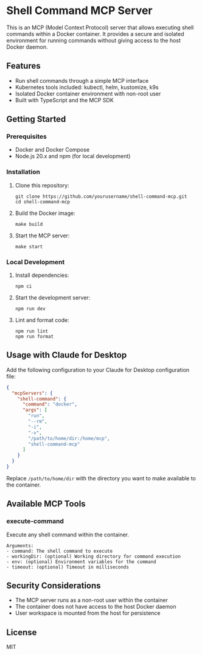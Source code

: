 # Shell Command MCP Server

This is an MCP (Model Context Protocol) server that allows executing shell commands within a Docker container. It provides a secure and isolated environment for running commands without giving access to the host Docker daemon.

## Features

- Run shell commands through a simple MCP interface
- Kubernetes tools included: kubectl, helm, kustomize, k9s
- Isolated Docker container environment with non-root user
- Built with TypeScript and the MCP SDK

## Getting Started

### Prerequisites

- Docker and Docker Compose
- Node.js 20.x and npm (for local development)

### Installation

1. Clone this repository:

   ```
   git clone https://github.com/yourusername/shell-command-mcp.git
   cd shell-command-mcp
   ```

2. Build the Docker image:

   ```
   make build
   ```

3. Start the MCP server:
   ```
   make start
   ```

### Local Development

1. Install dependencies:

   ```
   npm ci
   ```

2. Start the development server:

   ```
   npm run dev
   ```

3. Lint and format code:
   ```
   npm run lint
   npm run format
   ```

## Usage with Claude for Desktop

Add the following configuration to your Claude for Desktop configuration file:

```json
{
  "mcpServers": {
    "shell-command": {
      "command": "docker",
      "args": [
        "run",
        "--rm",
        "-i",
        "-v",
        "/path/to/home/dir:/home/mcp",
        "shell-command-mcp"
      ]
    }
  }
}
```

Replace `/path/to/home/dir` with the directory you want to make available to the container.

## Available MCP Tools

### execute-command

Execute any shell command within the container.

```
Arguments:
- command: The shell command to execute
- workingDir: (optional) Working directory for command execution
- env: (optional) Environment variables for the command
- timeout: (optional) Timeout in milliseconds
```

## Security Considerations

- The MCP server runs as a non-root user within the container
- The container does not have access to the host Docker daemon
- User workspace is mounted from the host for persistence

## License

MIT
